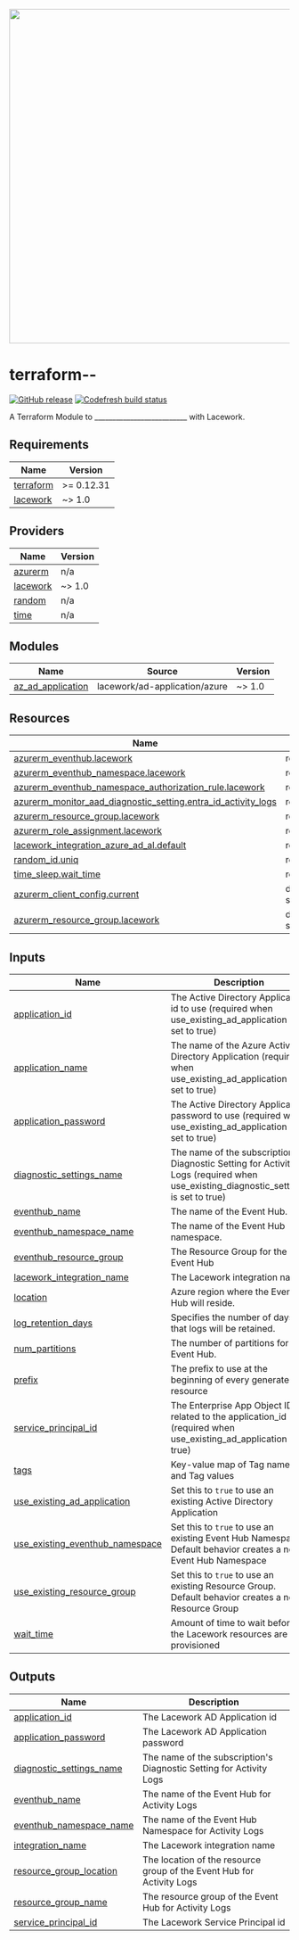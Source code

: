 <a href="https://lacework.com"><img src="https://techally-content.s3-us-west-1.amazonaws.com/public-content/lacework_logo_full.png" width="600"></a>

# terraform-<PROVIDER>-<NAME>

[![GitHub release](https://img.shields.io/github/release/lacework/terraform-<PROVIDER>-<NAME>.svg)](https://github.com/lacework/terraform-<PROVIDER>-<NAME>/releases/)
[![Codefresh build status]( https://g.codefresh.io/api/badges/pipeline/lacework/terraform-modules%2Ftest-compatibility?type=cf-1&key=eyJhbGciOiJIUzI1NiJ9.NWVmNTAxOGU4Y2FjOGQzYTkxYjg3ZDEx.RJ3DEzWmBXrJX7m38iExJ_ntGv4_Ip8VTa-an8gBwBo)]( https://g.codefresh.io/pipelines/edit/new/builds?id=607e25e6728f5a6fba30431b&pipeline=test-compatibility&projects=terraform-modules&projectId=607db54b728f5a5f8930405d)

A Terraform Module to __________________________ with Lacework.
<!-- BEGIN_TF_DOCS -->
## Requirements

| Name | Version |
|------|---------|
| <a name="requirement_terraform"></a> [terraform](#requirement\_terraform) | >= 0.12.31 |
| <a name="requirement_lacework"></a> [lacework](#requirement\_lacework) | ~> 1.0 |

## Providers

| Name | Version |
|------|---------|
| <a name="provider_azurerm"></a> [azurerm](#provider\_azurerm) | n/a |
| <a name="provider_lacework"></a> [lacework](#provider\_lacework) | ~> 1.0 |
| <a name="provider_random"></a> [random](#provider\_random) | n/a |
| <a name="provider_time"></a> [time](#provider\_time) | n/a |

## Modules

| Name | Source | Version |
|------|--------|---------|
| <a name="module_az_ad_application"></a> [az\_ad\_application](#module\_az\_ad\_application) | lacework/ad-application/azure | ~> 1.0 |

## Resources

| Name | Type |
|------|------|
| [azurerm_eventhub.lacework](https://registry.terraform.io/providers/hashicorp/azurerm/latest/docs/resources/eventhub) | resource |
| [azurerm_eventhub_namespace.lacework](https://registry.terraform.io/providers/hashicorp/azurerm/latest/docs/resources/eventhub_namespace) | resource |
| [azurerm_eventhub_namespace_authorization_rule.lacework](https://registry.terraform.io/providers/hashicorp/azurerm/latest/docs/resources/eventhub_namespace_authorization_rule) | resource |
| [azurerm_monitor_aad_diagnostic_setting.entra_id_activity_logs](https://registry.terraform.io/providers/hashicorp/azurerm/latest/docs/resources/monitor_aad_diagnostic_setting) | resource |
| [azurerm_resource_group.lacework](https://registry.terraform.io/providers/hashicorp/azurerm/latest/docs/resources/resource_group) | resource |
| [azurerm_role_assignment.lacework](https://registry.terraform.io/providers/hashicorp/azurerm/latest/docs/resources/role_assignment) | resource |
| [lacework_integration_azure_ad_al.default](https://registry.terraform.io/providers/lacework/lacework/latest/docs/resources/integration_azure_ad_al) | resource |
| [random_id.uniq](https://registry.terraform.io/providers/hashicorp/random/latest/docs/resources/id) | resource |
| [time_sleep.wait_time](https://registry.terraform.io/providers/hashicorp/time/latest/docs/resources/sleep) | resource |
| [azurerm_client_config.current](https://registry.terraform.io/providers/hashicorp/azurerm/latest/docs/data-sources/client_config) | data source |
| [azurerm_resource_group.lacework](https://registry.terraform.io/providers/hashicorp/azurerm/latest/docs/data-sources/resource_group) | data source |

## Inputs

| Name | Description | Type | Default | Required |
|------|-------------|------|---------|:--------:|
| <a name="input_application_id"></a> [application\_id](#input\_application\_id) | The Active Directory Application id to use (required when use\_existing\_ad\_application is set to true) | `string` | `""` | no |
| <a name="input_application_name"></a> [application\_name](#input\_application\_name) | The name of the Azure Active Directory Application (required when use\_existing\_ad\_application is set to true) | `string` | `"lw_security_audit"` | no |
| <a name="input_application_password"></a> [application\_password](#input\_application\_password) | The Active Directory Application password to use (required when use\_existing\_ad\_application is set to true) | `string` | `""` | no |
| <a name="input_diagnostic_settings_name"></a> [diagnostic\_settings\_name](#input\_diagnostic\_settings\_name) | The name of the subscription's Diagnostic Setting for Activity Logs (required when use\_existing\_diagnostic\_settings is set to true) | `string` | `"active-directory-activity-logs"` | no |
| <a name="input_eventhub_name"></a> [eventhub\_name](#input\_eventhub\_name) | The name of the Event Hub. | `string` | n/a | yes |
| <a name="input_eventhub_namespace_name"></a> [eventhub\_namespace\_name](#input\_eventhub\_namespace\_name) | The name of the Event Hub namespace. | `string` | n/a | yes |
| <a name="input_eventhub_resource_group"></a> [eventhub\_resource\_group](#input\_eventhub\_resource\_group) | The Resource Group for the Event Hub | `string` | `""` | no |
| <a name="input_lacework_integration_name"></a> [lacework\_integration\_name](#input\_lacework\_integration\_name) | The Lacework integration name | `string` | `"TF activity log"` | no |
| <a name="input_location"></a> [location](#input\_location) | Azure region where the Event Hub will reside. | `string` | `"West US 2"` | no |
| <a name="input_log_retention_days"></a> [log\_retention\_days](#input\_log\_retention\_days) | Specifies the number of days that logs will be retained. | `number` | `7` | no |
| <a name="input_num_partitions"></a> [num\_partitions](#input\_num\_partitions) | The number of partitions for the Event Hub. | `number` | `1` | no |
| <a name="input_prefix"></a> [prefix](#input\_prefix) | The prefix to use at the beginning of every generated resource | `string` | `"lacework"` | no |
| <a name="input_service_principal_id"></a> [service\_principal\_id](#input\_service\_principal\_id) | The Enterprise App Object ID related to the application\_id (required when use\_existing\_ad\_application is true) | `string` | `""` | no |
| <a name="input_tags"></a> [tags](#input\_tags) | Key-value map of Tag names and Tag values | `map(string)` | `{}` | no |
| <a name="input_use_existing_ad_application"></a> [use\_existing\_ad\_application](#input\_use\_existing\_ad\_application) | Set this to `true` to use an existing Active Directory Application | `bool` | `false` | no |
| <a name="input_use_existing_eventhub_namespace"></a> [use\_existing\_eventhub\_namespace](#input\_use\_existing\_eventhub\_namespace) | Set this to `true` to use an existing Event Hub Namespace. Default behavior creates a new Event Hub Namespace | `bool` | `false` | no |
| <a name="input_use_existing_resource_group"></a> [use\_existing\_resource\_group](#input\_use\_existing\_resource\_group) | Set this to `true` to use an existing Resource Group. Default behavior creates a new Resource Group | `bool` | `false` | no |
| <a name="input_wait_time"></a> [wait\_time](#input\_wait\_time) | Amount of time to wait before the Lacework resources are provisioned | `string` | `"50s"` | no |

## Outputs

| Name | Description |
|------|-------------|
| <a name="output_application_id"></a> [application\_id](#output\_application\_id) | The Lacework AD Application id |
| <a name="output_application_password"></a> [application\_password](#output\_application\_password) | The Lacework AD Application password |
| <a name="output_diagnostic_settings_name"></a> [diagnostic\_settings\_name](#output\_diagnostic\_settings\_name) | The name of the subscription's Diagnostic Setting for Activity Logs |
| <a name="output_eventhub_name"></a> [eventhub\_name](#output\_eventhub\_name) | The name of the Event Hub for Activity Logs |
| <a name="output_eventhub_namespace_name"></a> [eventhub\_namespace\_name](#output\_eventhub\_namespace\_name) | The name of the Event Hub Namespace for Activity Logs |
| <a name="output_integration_name"></a> [integration\_name](#output\_integration\_name) | The Lacework integration name |
| <a name="output_resource_group_location"></a> [resource\_group\_location](#output\_resource\_group\_location) | The location of the resource group of the Event Hub for Activity Logs |
| <a name="output_resource_group_name"></a> [resource\_group\_name](#output\_resource\_group\_name) | The resource group of the Event Hub for Activity Logs |
| <a name="output_service_principal_id"></a> [service\_principal\_id](#output\_service\_principal\_id) | The Lacework Service Principal id |
<!-- END_TF_DOCS -->